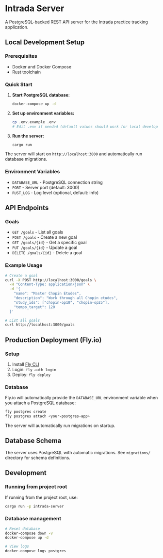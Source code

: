 # Intrada Server

A PostgreSQL-backed REST API server for the Intrada practice tracking application.

## Local Development Setup

### Prerequisites
- Docker and Docker Compose
- Rust toolchain

### Quick Start

1. **Start PostgreSQL database:**
   ```bash
   docker-compose up -d
   ```

2. **Set up environment variables:**
   ```bash
   cp .env.example .env
   # Edit .env if needed (default values should work for local development)
   ```

3. **Run the server:**
   ```bash
   cargo run
   ```

The server will start on `http://localhost:3000` and automatically run database migrations.

### Environment Variables

- `DATABASE_URL` - PostgreSQL connection string
- `PORT` - Server port (default: 3000)
- `RUST_LOG` - Log level (optional, default: info)

## API Endpoints

### Goals
- `GET /goals` - List all goals
- `POST /goals` - Create a new goal
- `GET /goals/{id}` - Get a specific goal
- `PUT /goals/{id}` - Update a goal
- `DELETE /goals/{id}` - Delete a goal

### Example Usage

```bash
# Create a goal
curl -X POST http://localhost:3000/goals \
  -H "Content-Type: application/json" \
  -d '{
    "name": "Master Chopin Etudes",
    "description": "Work through all Chopin etudes",
    "study_ids": ["chopin-op10", "chopin-op25"],
    "tempo_target": 120
  }'

# List all goals
curl http://localhost:3000/goals
```

## Production Deployment (Fly.io)

### Setup
1. Install [Fly CLI](https://fly.io/docs/hands-on/install-flyctl/)
2. Login: `fly auth login`
3. Deploy: `fly deploy`

### Database
Fly.io will automatically provide the `DATABASE_URL` environment variable when you attach a PostgreSQL database:

```bash
fly postgres create
fly postgres attach <your-postgres-app>
```

The server will automatically run migrations on startup.

## Database Schema

The server uses PostgreSQL with automatic migrations. See `migrations/` directory for schema definitions.

## Development

### Running from project root
If running from the project root, use:
```bash
cargo run -p intrada-server
```

### Database management
```bash
# Reset database
docker-compose down -v
docker-compose up -d

# View logs
docker-compose logs postgres
``` 